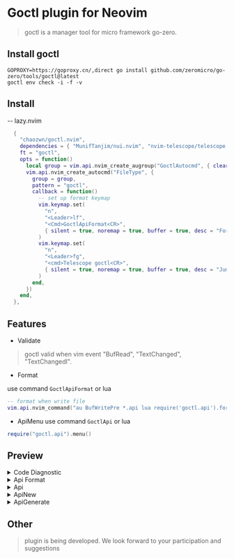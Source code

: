 # Goctl plugin for Neovim

> goctl is a manager tool for micro framework go-zero.

## Install goctl
```shell
GOPROXY=https://goproxy.cn/,direct go install github.com/zeromicro/go-zero/tools/goctl@latest
goctl env check -i -f -v
```

## Install

-- lazy.nvim
```lua
  {
    "chaozwn/goctl.nvim",
    dependencies = { "MunifTanjim/nui.nvim", "nvim-telescope/telescope.nvim" },
    ft = "goctl",
    opts = function()
      local group = vim.api.nvim_create_augroup("GoctlAutocmd", { clear = true })
      vim.api.nvim_create_autocmd("FileType", {
        group = group,
        pattern = "goctl",
        callback = function()
          -- set up format keymap
          vim.keymap.set(
            "n",
            "<Leader>lf",
            "<Cmd>GoctlApiFormat<CR>",
            { silent = true, noremap = true, buffer = true, desc = "Format Buffer" }
          )
          vim.keymap.set(
            "n",
            "<Leader>fg",
            "<cmd>Telescope goctl<CR>",
            { silent = true, noremap = true, buffer = true, desc = "Jump to error line" }
          )
        end,
      })
    end,
  },
```

## Features

- Validate

> goctl valid when vim event "BufRead", "TextChanged", "TextChangedI".

- Format

use command `GoctlApiFormat` or lua

```lua
-- format when write file
vim.api.nvim_command("au BufWritePre *.api lua require('goctl.api').format()")
```

- ApiMenu
use command `GoctlApi` or lua

```lua
require("goctl.api").menu()
```

## Preview

<details>
    <summary>Code Diagnostic</summary>
    <img src="./images/goctl-diagnostic.gif" />
</details>

<details>
    <summary>Api Format</summary>
    <img src="./images/goctl-format.gif" />
</details>

<details>
    <summary>Api</summary>
    <img src="./images/goctl_api_menu.jpg" />
</details>

<details>
    <summary>ApiNew</summary>
    <img src="./images/goctl_api_new.jpg" />
</details>
<details>
    <summary>ApiGenerate</summary>
    <img src="./images/goctl_api_generate.jpg" />
</details>

## Other

> plugin is being developed. We look forward to your participation and suggestions
